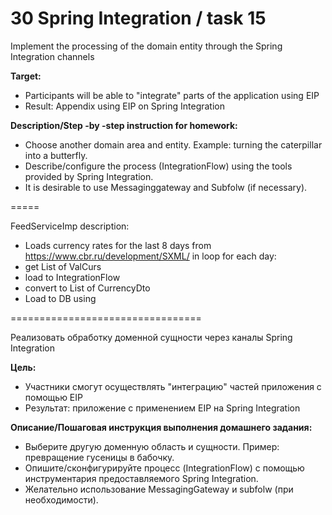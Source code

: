 # 30 Spring Integration  / task 15

Implement the processing of the domain entity through the Spring Integration channels

**Target:**
- Participants will be able to "integrate" parts of the application using EIP
- Result: Appendix using EIP on Spring Integration

**Description/Step -by -step instruction for homework:**
- Choose another domain area and entity. Example: turning the caterpillar into a butterfly.
- Describe/configure the process (IntegrationFlow) using the tools provided by Spring Integration.
- It is desirable to use Messaginggateway and Subfolw (if necessary).


=====

FeedServiceImp description:
- Loads currency rates for the last 8 days from https://www.cbr.ru/development/SXML/ in loop for each day:
- get List of ValCurs 
- load to IntegrationFlow
- convert to List of CurrencyDto
- Load to DB using 


================================= 

Реализовать обработку доменной сущности через каналы Spring Integration

**Цель:**
- Участники смогут осуществлять "интеграцию" частей приложения с помощью EIP
- Результат: приложение c применением EIP на Spring Integration


**Описание/Пошаговая инструкция выполнения домашнего задания:**
- Выберите другую доменную область и сущности. Пример: превращение гусеницы в бабочку.
- Опишите/сконфигурируйте процесс (IntegrationFlow) с помощью инструментария предоставляемого Spring Integration.
- Желательно использование MessagingGateway и subfolw (при необходимости).


